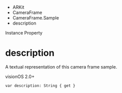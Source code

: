 

- ARKit
- CameraFrame
- CameraFrame.Sample
-  description 

Instance Property

# description

A textual representation of this camera frame sample.

visionOS 2.0+

``` source
var description: String { get }
```

